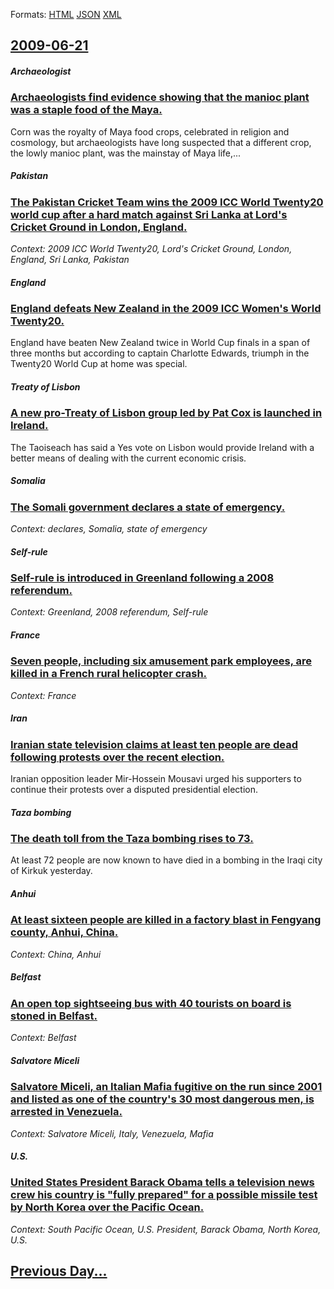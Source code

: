 
Formats: [HTML](2009/06/21/index.html)  [JSON](2009/06/21/index.json)  [XML](2009/06/21/index.xml)  

## [2009-06-21](/news/2009/06/21/index.md)

##### Archaeologist
### [ Archaeologists find evidence showing that the manioc plant was a staple food of the Maya. ](/news/2009/06/21/archaeologists-find-evidence-showing-that-the-manioc-plant-was-a-staple-food-of-the-maya.md)
Corn was the royalty of Maya food crops, celebrated in religion and cosmology, but archaeologists have long suspected that a different crop, the lowly manioc plant, was the mainstay of Maya life,...

##### Pakistan
### [ The Pakistan Cricket Team wins the 2009 ICC World Twenty20 world cup after a hard match against Sri Lanka at Lord's Cricket Ground in London, England. ](/news/2009/06/21/the-pakistan-cricket-team-wins-the-2009-icc-world-twenty20-world-cup-after-a-hard-match-against-sri-lanka-at-lord-s-cricket-ground-in-londo.md)
_Context: 2009 ICC World Twenty20, Lord's Cricket Ground, London, England, Sri Lanka, Pakistan_

##### England
### [ England defeats New Zealand in the 2009 ICC Women's World Twenty20. ](/news/2009/06/21/england-defeats-new-zealand-in-the-2009-icc-women-s-world-twenty20.md)
England have beaten New Zealand twice in World Cup finals in a span of three months but according to captain Charlotte Edwards, triumph in the Twenty20 World Cup at home was special.

##### Treaty of Lisbon
### [ A new pro-Treaty of Lisbon group led by Pat Cox is launched in Ireland. ](/news/2009/06/21/a-new-pro-treaty-of-lisbon-group-led-by-pat-cox-is-launched-in-ireland.md)
The Taoiseach has said a Yes vote on Lisbon would provide Ireland with a better means of dealing with the current economic crisis.

##### Somalia
### [ The Somali government declares a state of emergency. ](/news/2009/06/21/the-somali-government-declares-a-state-of-emergency.md)
_Context: declares, Somalia, state of emergency_

##### Self-rule
### [ Self-rule is introduced in Greenland following a 2008 referendum. ](/news/2009/06/21/self-rule-is-introduced-in-greenland-following-a-2008-referendum.md)
_Context: Greenland, 2008 referendum, Self-rule_

##### France
### [ Seven people, including six amusement park employees, are killed in a French rural helicopter crash. ](/news/2009/06/21/seven-people-including-six-amusement-park-employees-are-killed-in-a-french-rural-helicopter-crash.md)
_Context: France_

##### Iran
### [ Iranian state television claims at least ten people are dead following protests over the recent election. ](/news/2009/06/21/iranian-state-television-claims-at-least-ten-people-are-dead-following-protests-over-the-recent-election.md)
Iranian opposition leader Mir-Hossein Mousavi urged his supporters to continue their protests over a disputed presidential election.

##### Taza bombing
### [ The death toll from the Taza bombing rises to 73. ](/news/2009/06/21/the-death-toll-from-the-taza-bombing-rises-to-73.md)
At least 72 people are now known to have died in a bombing in the Iraqi city of Kirkuk yesterday.

##### Anhui
### [ At least sixteen people are killed in a factory blast in Fengyang county, Anhui, China. ](/news/2009/06/21/at-least-sixteen-people-are-killed-in-a-factory-blast-in-fengyang-county-anhui-china.md)
_Context: China, Anhui_

##### Belfast
### [ An open top sightseeing bus with 40 tourists on board is stoned in Belfast. ](/news/2009/06/21/an-open-top-sightseeing-bus-with-40-tourists-on-board-is-stoned-in-belfast.md)
_Context: Belfast_

##### Salvatore Miceli
### [ Salvatore Miceli, an Italian Mafia fugitive on the run since 2001 and listed as one of the country's 30 most dangerous men, is arrested in Venezuela. ](/news/2009/06/21/salvatore-miceli-an-italian-mafia-fugitive-on-the-run-since-2001-and-listed-as-one-of-the-country-s-30-most-dangerous-men-is-arrested-in.md)
_Context: Salvatore Miceli, Italy, Venezuela, Mafia_

##### U.S.
### [ United States President Barack Obama tells a television news crew his country is "fully prepared" for a possible missile test by North Korea over the Pacific Ocean. ](/news/2009/06/21/united-states-president-barack-obama-tells-a-television-news-crew-his-country-is-fully-prepared-for-a-possible-missile-test-by-north-kore.md)
_Context: South Pacific Ocean, U.S. President, Barack Obama, North Korea, U.S._

## [Previous Day...](/news/2009/06/20/index.md)

